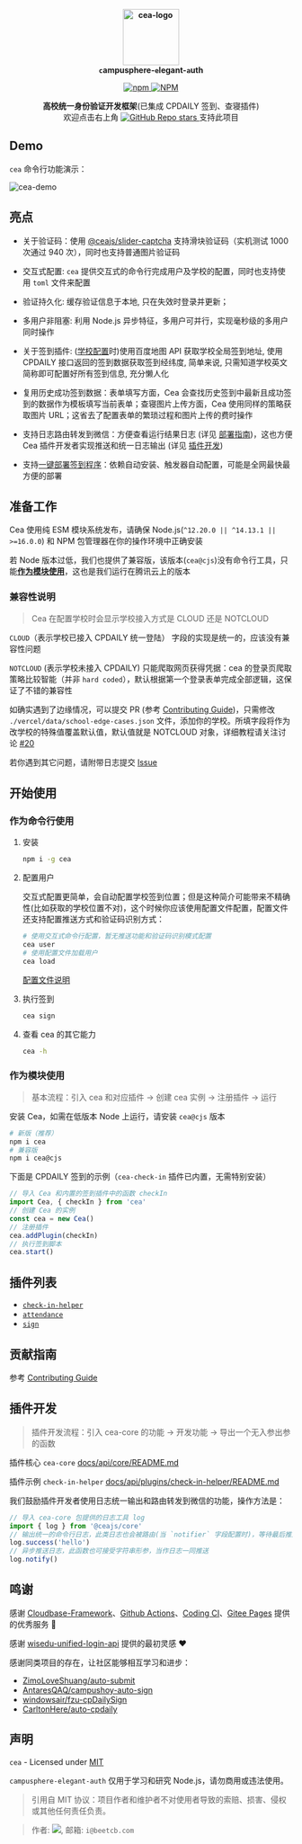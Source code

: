 <strong><p align="center">
<img alt="cea-logo" width="100" src="./assets/logo.png">
<br>
<code>c</code>ampusphere-<code>e</code>legant-<code>a</code>uth

</p></strong>

<p align="center">
 <a align="center" href="https://www.npmjs.com/package/cea">
    <img alt="npm" src="https://img.shields.io/npm/v/cea?style=social">
    <img alt="NPM" src="https://img.shields.io/npm/l/cea?style=social">
  </a>
</p>
  <p align="center">
  <strong>高校统一身份验证开发框架</strong>(已集成 CPDAILY 签到、查寝插件)
  <br>
  欢迎点击右上角   <a href="https://github.com/ceajs/cea">
    <img alt="GitHub Repo stars" src="https://img.shields.io/github/stars/ceajs/cea?style=social">
  </a> 支持此项目
</p>

## Demo

`cea` 命令行功能演示：

<img alt="cea-demo" src="https://i.imgur.com/fIg7J84.png">

## 亮点

- 关于验证码：使用 [@ceajs/slider-captcha](https://github.com/ceajs/slider-captcha) 支持滑块验证码（实机测试 1000 次通过 940 次），同时也支持普通图片验证码

- 交互式配置: `cea` 提供交互式的命令行完成用户及学校的配置，同时也支持使用 `toml` 文件来配置

- 验证持久化: 缓存验证信息于本地, 只在失效时登录并更新；

- 多用户非阻塞: 利用 Node.js 异步特征，多用户可并行，实现毫秒级的多用户同时操作

- 关于签到插件: ([学校配置](./docs/config.md)时)使用百度地图 API 获取学校全局签到地址, 使用 CPDAILY 接口返回的签到数据获取签到经纬度, 简单来说, 只需知道学校英文简称即可配置好所有签到信息, 充分懒人化

- 复用历史成功签到数据：表单填写方面，Cea 会查找历史签到中最新且成功签到的数据作为模板填写当前表单；查寝图片上传方面，Cea 使用同样的策略获取图片 URL；这省去了配置表单的繁琐过程和图片上传的费时操作

- 支持日志路由转发到微信：方便查看运行结果日志 (详见 [部署指南](./docs/deploy.md))，这也方便 Cea 插件开发者实现推送和统一日志输出 (详见 [插件开发](https://github.com/ceajs/cea#%E6%8F%92%E4%BB%B6%E5%BC%80%E5%8F%91))

- 支持[一键部署签到程序](./docs/deploy.md)：依赖自动安装、触发器自动配置，可能是全网最快最方便的部署

## 准备工作

Cea 使用纯 ESM 模块系统发布，请确保 Node.js(`^12.20.0 || ^14.13.1 || >=16.0.0`) 和 NPM 包管理器在你的操作环境中正确安装

若 Node 版本过低，我们也提供了兼容版，该版本(`cea@cjs`)没有命令行工具，只能[**作为模块使用**](https://github.com/ceajs/cea#%E4%BD%9C%E4%B8%BA%E6%A8%A1%E5%9D%97%E4%BD%BF%E7%94%A8)，这也是我们运行在腾讯云上的版本

### 兼容性说明

> Cea 在配置学校时会显示学校接入方式是 CLOUD 还是 NOTCLOUD

`CLOUD`（表示学校已接入 CPDAILY 统一登陆） 字段的实现是统一的，应该没有兼容性问题

`NOTCLOUD` (表示学校未接入 CPDAILY) 只能爬取网页获得凭据：cea 的登录页爬取策略比较智能（并非 `hard coded`），默认根据第一个登录表单完成全部逻辑，这保证了不错的兼容性

如确实遇到了边缘情况，可以提交 PR (参考 [Contributing Guide](./CONTRIBUTING.md))，只需修改 `./vercel/data/school-edge-cases.json` 文件，添加你的学校。所填字段将作为改学校的特殊值覆盖默认值，默认值就是 NOTCLOUD 对象，详细教程请关注讨论 [#20](https://github.com/ceajs/cea/issues/20)

若你遇到其它问题，请附带日志提交 [Issue](https://github.com/beetcb/cea/issues/new/choose)

## 开始使用

### 作为命令行使用

1. 安装

   ```bash
   npm i -g cea
   ```

2. 配置用户

   交互式配置更简单，会自动配置学校签到位置；但是这种简介可能带来不精确性(比如获取的学校位置不对)，这个时候你应该使用配置文件配置，配置文件还支持配置推送方式和验证码识别方式：

   ```bash
   # 使用交互式命令行配置，暂无推送功能和验证码识别模式配置
   cea user
   # 使用配置文件加载用户
   cea load
   ```

   [配置文件说明](./docs/config.md)

3. 执行签到

   ```bash
   cea sign
   ```

4. 查看 cea 的其它能力

   ```bash
   cea -h
   ```

### 作为模块使用

> 基本流程：引入 cea 和对应插件 -> 创建 cea 实例 -> 注册插件 -> 运行

安装 Cea，如需在低版本 Node 上运行，请安装 `cea@cjs` 版本

```bash
# 新版（推荐）
npm i cea
# 兼容版
npm i cea@cjs
```

下面是 CPDAILY 签到的示例（`cea-check-in` 插件已内置，无需特别安装）

```ts
// 导入 Cea 和内置的签到插件中的函数 checkIn
import Cea, { checkIn } from 'cea'
// 创建 Cea 的实例
const cea = new Cea()
// 注册插件
cea.addPlugin(checkIn)
// 执行签到脚本
cea.start()
```

## 插件列表

- [`check-in-helper`](./docs/api/plugins/check-in-helper/README.md)
- [`attendance`](./docs/api/plugins/attendance/README.md)
- [`sign`](./docs/api/plugins/sign/README.md)

## 贡献指南

参考 [Contributing Guide](./CONTRIBUTING.md)

## 插件开发

> 插件开发流程：引入 cea-core 的功能 -> 开发功能 -> 导出一个无入参出参的函数

插件核心 `cea-core` [docs/api/core/README.md](./docs/api/core/README.md)

插件示例 `check-in-helper` [docs/api/plugins/check-in-helper/README.md](./docs/api/plugins/check-in-helper/README.md)

我们鼓励插件开发者使用日志统一输出和路由转发到微信的功能，操作方法是：

```js
// 导入 cea-core 包提供的日志工具 log
import { log } from '@ceajs/core'
// 输出统一的命令行日志，此类日志也会被路由(当 `notifier` 字段配置时)，等待最后推送到微信
log.success('hello')
// 异步推送日志，此函数也可接受字符串形参，当作日志一同推送
log.notify()
```

## 鸣谢

感谢 [Cloudbase-Framework](https://github.com/Tencent/cloudbase-framework)、[Github Actions](https://github.com/actions)、[Coding CI](https://help.coding.net/docs/ci/intro.html)、[Gitee Pages](https://gitee.com/help/articles/4136) 提供的优秀服务 🎉

感谢 [wisedu-unified-login-api](https://github.com/ZimoLoveShuang/wisedu-unified-login-api) 提供的最初灵感 ❤️

感谢同类项目的存在，让社区能够相互学习和进步：

- [ZimoLoveShuang/auto-submit](https://github.com/ZimoLoveShuang/auto-submit)
- [AntaresQAQ/campushoy-auto-sign](https://github.com/AntaresQAQ/campushoy-auto-sign)
- [windowsair/fzu-cpDailySign](https://github.com/windowsair/fzu-cpDailySign)
- [CarltonHere/auto-cpdaily](https://github.com/CarltonHere/auto-cpdaily)

## 声明

`cea` - Licensed under [MIT](https://github.com/ceajs/cea/blob/master/LICENSE)

`campusphere-elegant-auth` 仅用于学习和研究 Node.js，请勿商用或违法使用。

> 引用自 MIT 协议：项目作者和维护者不对使用者导致的索赔、损害、侵权或其他任何责任负责。

> 作者: [<img src="https://img.shields.io/github/followers/beetcb?label=%40beetcb&style=social">](https://github.com/beetcb), 邮箱: `i@beetcb.com`
